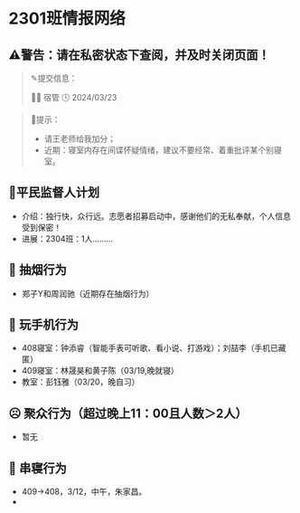 # 2301班情报网络
## ⚠️警告：请在私密状态下查阅，并及时关闭页面！
> ✎提交信息：
> 
>👨‍💻 宿管  🕓 2024/03/23

> 🚀提示：
> 
> - 请王老师给我加分；
> - 近期：寝室内存在间谍怀疑情绪，建议不要经常、着重批评某个别寝室。

## 👏平民监督人计划
- 介绍：独行快，众行远。志愿者招募启动中，感谢他们的无私奉献，个人信息受到保密！
- 进展：2304班：1人………

## 🚬 抽烟行为
- 郑子Y和周润驰（近期存在抽烟行为）

## 📱 玩手机行为
- 408寝室：钟添睿（智能手表可听歌、看小说、打游戏）；刘喆李（手机已藏匿）
- 409寝室：林晟昊和黄子陈（03/19,晚就寝）
- 教室：彭钰雅（03/20，晚自习）

## ☹ 聚众行为（超过晚上11：00且人数＞2人）
- 暂无

## 🚪 串寝行为
- 409→408，3/12，中午，朱家昌。
- 


